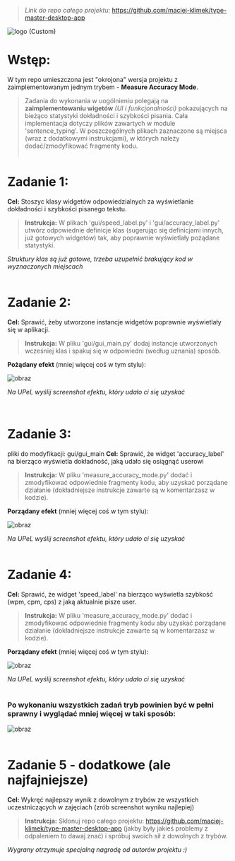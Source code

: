 >_Link do repo całego projektu:_ https://github.com/maciej-klimek/type-master-desktop-app

![[logo (Custom)](https://github.com/maciej-klimek/type-master-desktop-app)](https://github.com/maciej-klimek/jpwp-type-master-zadania/assets/87934529/2db93efc-950c-4424-bffd-8c68ee3c2553)

# Wstęp:
W tym repo umieszczona jest "okrojona" wersja projektu z zaimplementowanym jednym trybem - **Measure Accuracy Mode**.

>Zadania do wykonania w uogólnieniu polegają na **zaimplementowaniu wigetów** _(UI i funkcjonalności)_ pokazujących na bieżąco statystyki dokładności i szybkości pisania. Cała implementacja dotyczy plików zawartych w module 'sentence_typing'. W poszczególnych plikach zaznaczone są miejsca (wraz z dodatkowymi instrukcjami), w których należy dodać/zmodyfikować fragmenty kodu.
<br><br>

# Zadanie 1:
**Cel:** Stoszyc klasy widgetów odpowiedzialnych za wyświetlanie dokładności i szybkości pisanego tekstu.

>**Instrukcja:** W plikach 'gui/speed_label.py' i 'gui/accuracy_label.py' utwórz odpowiednie definicje klas (sugerując się definicjami innych, już gotowych widgetów) tak, aby poprawnie wyświetlały pożądane statystyki.

_Struktury klas są już gotowe, trzeba uzupełnić brakujący kod w wyznaczonych miejscach_
<br><br>
# Zadanie 2:
**Cel:** Sprawić, żeby utworzone instancje widgetów poprawnie wyświetlały się w aplikacji.

>**Instrukcja:** W pliku 'gui/gui_main.py' dodaj instancje utworzonych wcześniej klas i spakuj się w odpowiedni (według uznania) sposób.

**Pożądany efekt** (mniej więcej coś w tym stylu):

![obraz](https://github.com/maciej-klimek/jpwp-type-master-zadania/assets/87934529/988a5569-baff-45ff-af96-b9dbacfe9449)

_Na UPeL wyślij screenshot efektu, który udało ci się uzyskać_

<br>

# Zadanie 3:
pliki do modyfikacji: gui/gui_main
**Cel:** Sprawić, że widget 'accuracy_label' na bierząco wyświetla dokładność, jaką udało się osiągnąć userowi

>**Instrukcja:** W pliku 'measure_accuracy_mode.py' dodać i zmodyfikować odpowiednie fragmenty kodu, aby uzyskać porządane działanie (dokładniejsze instrukcje zawarte są w komentarzasz w kodzie).

**Porządany efekt** (mniej więcej coś w tym stylu):

![obraz](https://github.com/maciej-klimek/jpwp-type-master-zadania/assets/87934529/cc506cbb-6bb0-4251-bb34-124fd0351450)

_Na UPeL wyślij screenshot efektu, który udało ci się uzyskać_
<br><br>

# Zadanie 4:
**Cel:** Sprawić, że widget 'speed_label' na bierząco wyświetla szybkość (wpm, cpm, cps) z jaką aktualnie pisze user.

>**Instrukcja:** W pliku 'measure_accuracy_mode.py' dodać i zmodyfikować odpowiednie fragmenty kodu aby uzyskać porządane działanie (dokładniejsze instrukcje zawarte są w komentarzasz w kodzie).

**Porządany efekt** (mniej więcej coś w tym stylu):

![obraz](https://github.com/maciej-klimek/jpwp-type-master-zadania/assets/87934529/1418d520-4835-4802-b7ff-f6723a73ccb6)

_Na UPeL wyślij screenshot efektu, który udało ci się uzyskać_
<br><br>

### Po wykonaniu wszystkich zadań tryb powinien być w pełni sprawny i wyglądać mniej więcej w taki sposób:

![obraz](https://github.com/maciej-klimek/jpwp-type-master-zadania/assets/87934529/0077437b-9974-411a-9090-e89340515b9c)
<br><br>

# Zadanie 5 - dodatkowe (ale najfajniejsze)

**Cel:** Wykręć najlepszy wynik z dowolnym z trybów ze wszystkich uczestniczących w zajęciach (zrób screenshot wyniku najlepiej)
>**Instrukcja:** Sklonuj repo całego projektu: https://github.com/maciej-klimek/type-master-desktop-app (jakby były jakieś problemy z odpaleniem to dawaj znać) i spróbuj swoich sił z dowolnych z trybów.

_Wygrany otrzymuje specjalną nagrodę od autorów projektu :)_
